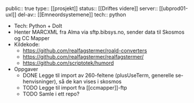 public:: true
type:: [[prosjekt]]
status:: [[Driftes videre]]
server:: [[ubprod01-uxl]]
del-av:: [[Emneordsystemene]] 
tech:: python

- Tech: Python + DoIt
- Henter MARCXML fra Alma via sftp.bibsys.no, sender data til Skosmos og CC Mapper
- Kildekode:
	- https://github.com/realfagstermer/roald-converters
	- https://github.com/realfagstermer/realfagstermer/
	- https://github.com/scriptotek/humord
- Oppgaver
	- DONE Legge til import av 260-feltene (plusUseTerm, generelle se-henvisninger), så de kan vises i skosmos
	- TODO Legge til import fra [[ccmapper]]-ftp
	- TODO Samle i ett repo?